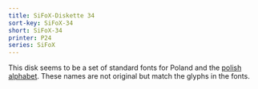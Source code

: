 ```yaml
---
title: SiFoX-Diskette 34
sort-key: SiFoX-34
short: SiFoX-34
printer: P24
series: SiFoX
---
```


This disk seems to be a set of standard fonts for Poland and the [polish alphabet](https://en.wikipedia.org/wiki/Polish_alphabet). These names are not original but match the glyphs in the fonts.
